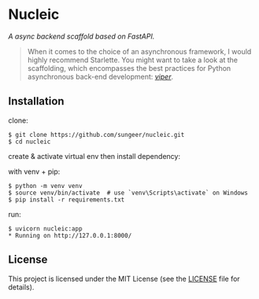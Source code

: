 # Nucleic

*A async backend scaffold based on FastAPI.*

> When it comes to the choice of an asynchronous framework, I would highly recommend Starlette. You might want to take a look at the scaffolding, which encompasses the best practices for Python asynchronous back-end development: *[viper](https://github.com/sungeer/viper)*.

## Installation

clone:
```
$ git clone https://github.com/sungeer/nucleic.git
$ cd nucleic
```
create & activate virtual env then install dependency:

with venv + pip:
```
$ python -m venv venv
$ source venv/bin/activate  # use `venv\Scripts\activate` on Windows
$ pip install -r requirements.txt
```

run:
```
$ uvicorn nucleic:app
* Running on http://127.0.0.1:8000/
```

## License

This project is licensed under the MIT License (see the
[LICENSE](LICENSE) file for details).

